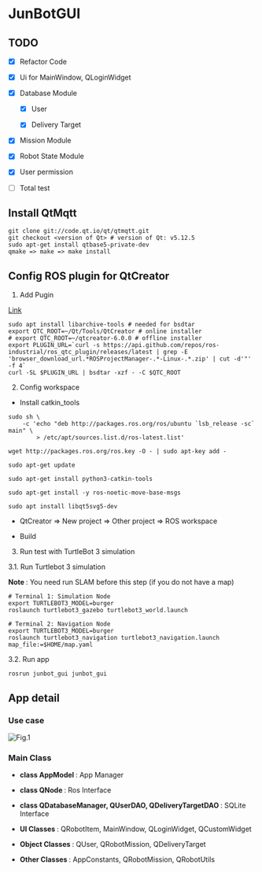 # JunBotGUI

## TODO

   - [X] Refactor Code
   - [x] Ui for MainWindow, QLoginWidget
   - [x] Database Module
         
        - [x] User
         
        - [x] Delivery Target 
        
   - [x] Mission Module
   - [x] Robot State Module
   - [x] User permission
   - [ ] Total test

## Install QtMqtt

```
git clone git://code.qt.io/qt/qtmqtt.git
git checkout <version of Qt> # version of Qt: v5.12.5
sudo apt-get install qtbase5-private-dev
qmake => make => make install
```

## Config ROS plugin for QtCreator

1. Add Pugin

[Link](https://github.com/ros-industrial/ros_qtc_plugin#plugin-installation)

```
sudo apt install libarchive-tools # needed for bsdtar
export QTC_ROOT=~/Qt/Tools/QtCreator # online installer
# export QTC_ROOT=~/qtcreator-6.0.0 # offline installer
export PLUGIN_URL=`curl -s https://api.github.com/repos/ros-industrial/ros_qtc_plugin/releases/latest | grep -E 'browser_download_url.*ROSProjectManager-.*-Linux-.*.zip' | cut -d'"' -f 4`
curl -SL $PLUGIN_URL | bsdtar -xzf - -C $QTC_ROOT
```

2. Config workspace

- Install catkin_tools

```
sudo sh \
    -c 'echo "deb http://packages.ros.org/ros/ubuntu `lsb_release -sc` main" \
        > /etc/apt/sources.list.d/ros-latest.list'

wget http://packages.ros.org/ros.key -O - | sudo apt-key add -

sudo apt-get update

sudo apt-get install python3-catkin-tools

sudo apt-get install -y ros-noetic-move-base-msgs

sudo apt install libqt5svg5-dev
```
- QtCreator => New project => Other project => ROS workspace

- Build 

3. Run test with TurtleBot 3 simulation

3.1. Run Turtlebot 3 simulation

<b> Note </b>: You need run SLAM before this step (if you do not have a map)

```
# Terminal 1: Simulation Node 
export TURTLEBOT3_MODEL=burger
roslaunch turtlebot3_gazebo turtlebot3_world.launch

# Terminal 2: Navigation Node
export TURTLEBOT3_MODEL=burger
roslaunch turtlebot3_navigation turtlebot3_navigation.launch map_file:=$HOME/map.yaml
```

3.2. Run app

```
rosrun junbot_gui junbot_gui
```

## App detail

### Use case

![Fig.1](https://github.com/lacie-life/junbot_planner/blob/main/junbot_gui/doc/details.jpg?raw=true)

### Main Class

- <b> class AppModel </b> : App Manager 
    
- <b> class QNode </b> : Ros Interface
    
- <b> class QDatabaseManager, QUserDAO, QDeliveryTargetDAO </b> : SQLite Interface
    
- <b> UI Classes </b> : QRobotItem, MainWindow, QLoginWidget, QCustomWidget

- <b> Object Classes </b> : QUser, QRobotMission, QDeliveryTarget

- <b> Other Classes </b> : AppConstants, QRobotMission, QRobotUtils
    

